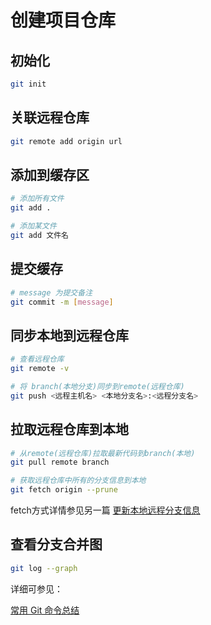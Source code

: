 # 创建项目仓库

## 初始化

```sh
git init
```

## 关联远程仓库

```sh
git remote add origin url
```

## 添加到缓存区

```sh
# 添加所有文件
git add .

# 添加某文件
git add 文件名
```

## 提交缓存

```sh
# message 为提交备注
git commit -m [message]
```

## 同步本地到远程仓库

```sh
# 查看远程仓库
git remote -v

# 将 branch(本地分支)同步到remote(远程仓库)
git push <远程主机名> <本地分支名>:<远程分支名>
```

## 拉取远程仓库到本地

```sh
# 从remote(远程仓库)拉取最新代码到branch(本地)
git pull remote branch

# 获取远程仓库中所有的分支信息到本地
git fetch origin --prune
```

fetch方式详情参见另一篇 [更新本地远程分支信息](./更新本地远程分支信息.md)



## 查看分支合并图

```sh
git log --graph
```



详细可参见：

[常用 Git 命令总结](https://lance.moe/post-329.html)





